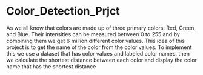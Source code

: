 # Color_Detection_Prjct
As we all know that colors are made up of three primary colors: Red, Green, and Blue. Their intensities can be measured between 0 to 255 and by combining them we get 6 million different color values.   This idea of this project is to get the name of the color from the color values. To implement this we use a dataset that has color values and labeled color names, then we calculate the shortest distance between each color and display the color name that has the shortest distance
